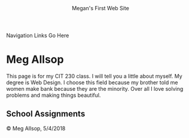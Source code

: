 <html lang="en">

<head>
    <meta charset="utf-8">
    <title>Home | Your Repository Name Here</title>
    <meta name="viewport" content="width=device-width">
    <meta name="author" content="Meg Allsop">
    <meta name="description" content="This is where I show that I can make a website">
</head>

<body>
    <header>Megan's First Web Site</header>
    <nav>Navigation Links Go Here</nav>
    <main>
        <h1>Meg Allsop</h1>
        <p>This page is for my CIT 230 class. I will tell you a little about myself. My degree is Web Design. I choose this
            field because my brother told me women make bank because they are the minority. Over all I love solving problems
            and making things beautiful.</p>
        <h2>School Assignments</h2>
    </main>
    <footer>
        <p>&copy; Meg Allsop, 5/4/2018</p>
    </footer>
</body>

</html>
